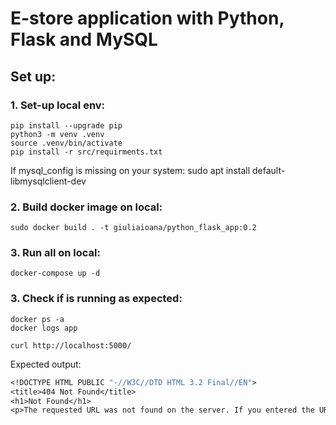 # E-store application with Python, Flask and MySQL

## Set up:

### 1. Set-up local env: 
```
pip install --upgrade pip
python3 -m venv .venv
source .venv/bin/activate
pip install -r src/requirments.txt
```

If mysql_config is missing on your system:
sudo apt install default-libmysqlclient-dev 

### 2. Build docker image on local:

```
sudo docker build . -t giuliaioana/python_flask_app:0.2

```

### 3. Run all on local:

```
docker-compose up -d

```

### 3. Check if is running as expected:

```
docker ps -a
docker logs app
```

```
curl http://localhost:5000/
```
Expected output:
```127.0.0.1 - - [22/Oct/2021 17:55:53] "GET / HTTP/1.1" 404 -
<!DOCTYPE HTML PUBLIC "-//W3C//DTD HTML 3.2 Final//EN">
<title>404 Not Found</title>
<h1>Not Found</h1>
<p>The requested URL was not found on the server. If you entered the URL manually please check your spelling and try again.</p>
```
